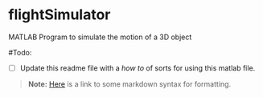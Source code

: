 # flightSimulator
MATLAB Program to simulate the motion of a 3D object


#Todo: 
 - [ ] Update this readme file with a *how to* of sorts for using this matlab file.
 
 
 
 
 
 >**Note:** [Here](https://github.com/adam-p/markdown-here/wiki/Markdown-Cheatsheet) is a link to some markdown syntax for formatting.
